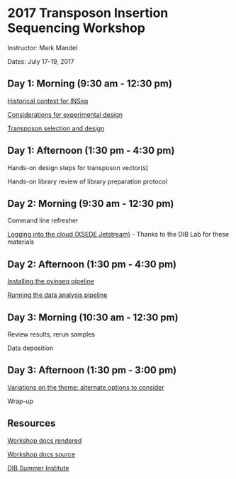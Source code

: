 # 2017 Transposon Insertion Sequencing Workshop

Instructor: Mark Mandel

Dates: July 17-19, 2017

## Day 1: Morning (9:30 am - 12:30 pm)

[Historical context for INSeq](history.html)

[Considerations for experimental design](design.html)

[Transposon selection and design](transposon.html)

## Day 1: Afternoon (1:30 pm - 4:30 pm)

Hands-on design steps for transposon vector(s)

Hands-on library review of library preparation protocol

## Day 2: Morning (9:30 am - 12:30 pm)

Command line refresher

[Logging into the cloud (XSEDE Jetstream)](https://2017-dibsi-metagenomics.readthedocs.io/en/latest/jetstream/boot.html) - Thanks to the DIB Lab for these materials


## Day 2: Afternoon (1:30 pm - 4:30 pm)

[Installing the pyinseq pipeline](pyinseq.html)

[Running the data analysis pipeline](pyinseq.html)


## Day 3: Morning (10:30 am - 12:30 pm)

Review results, rerun samples

Data deposition


## Day 3: Afternoon (1:30 pm - 3:00 pm)

[Variations on the theme: alternate options to consider](variations.html)

Wrap-up



## Resources

[Workshop docs rendered](http://2017-dibsi-tnseq.readthedocs.io)

[Workshop docs source](https://github.com/mandel01/2017-dibsi-tnseq)

[DIB Summer Institute](http://ivory.idyll.org/dibsi/)
